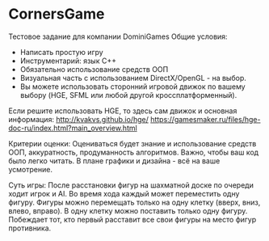 # CornersGame
Тестовое задание для компании DominiGames
Общие условия:
- Написать простую игру
- Инструментарий: язык С++
- Обязательно использование средств ООП
- Визуальная часть с использованием DirectX/OpenGL - на выбор.
- Вы можете использовать сторонний игровой движок по вашему выбору (HGE, SFML или любой другой кроссплатформенный).

Если решите использовать HGE, то здесь сам движок и основная информация:
http://kvakvs.github.io/hge/
https://gamesmaker.ru/files/hge-doc-ru/index.html?main_overview.html

Критерии оценки:
Оцениваться будет знание и использование средств ООП, аккуратность, продуманность алгоритмов. Важно, чтобы ваш код было легко читать.
В плане графики и дизайна - всё на ваше усмотрение.

Суть игры:
После расстановки фигур на шахматной доске по очереди ходит игрок и AI. Во время хода каждый может переместить одну фигуру. Фигуры можно перемещать только на одну клетку (вверх, вниз, влево, вправо). В одну клетку можно поставить только одну фигуру. Побеждает тот, кто первый расставит все свои фигуры на место фигур противника. 

